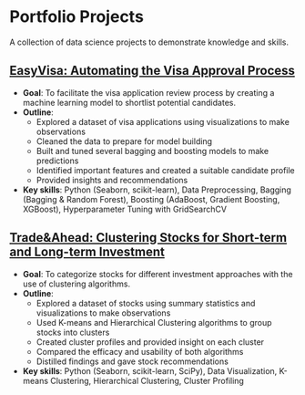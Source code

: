 # Portfolio Projects
A collection of data science projects to demonstrate knowledge and skills.

## [EasyVisa: Automating the Visa Approval Process](https://nbviewer.org/github/rfraissinet/portfolio_projects/blob/main/EasyVisa.ipynb)
- **Goal**: To facilitate the visa application review process by creating a machine learning model to shortlist potential candidates.
- **Outline**:
  - Explored a dataset of visa applications using visualizations to make observations
  - Cleaned the data to prepare for model building
  - Built and tuned several bagging and boosting models to make predictions
  - Identified important features and created a suitable candidate profile
  - Provided insights and recommendations
- **Key skills**: Python (Seaborn, scikit-learn), Data Preprocessing, Bagging (Bagging & Random Forest), Boosting (AdaBoost, Gradient Boosting, XGBoost), Hyperparameter Tuning with GridSearchCV

## [Trade&Ahead: Clustering Stocks for Short-term and Long-term Investment](https://nbviewer.org/github/rfraissinet/portfolio_projects/blob/main/EasyVisa.ipynb)
- **Goal**: To categorize stocks for different investment approaches with the use of clustering algorithms.
- **Outline**:
  - Explored a dataset of stocks using summary statistics and visualizations to make observations
  - Used K-means and Hierarchical Clustering algorithms to group stocks into clusters
  - Created cluster profiles and provided insight on each cluster
  - Compared the efficacy and usability of both algorithms
  - Distilled findings and gave stock recommendations
- **Key skills**: Python (Seaborn, scikit-learn, SciPy), Data Visualization, K-means Clustering, Hierarchical Clustering, Cluster Profiling
